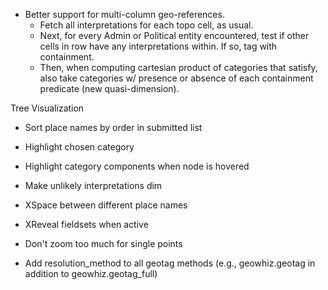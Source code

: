 - Better support for multi-column geo-references.
  - Fetch all interpretations for each topo cell, as usual.
  - Next, for every Admin or Political entity encountered, test if other cells
    in row have any interpretations within.  If so, tag with containment.
  - Then, when computing cartesian product of categories that satisfy, also
    take categories w/ presence or absence of each containment predicate
    (new quasi-dimension).

Tree Visualization
- Sort place names by order in submitted list
- Highlight chosen category
- Highlight category components when node is hovered
- Make unlikely interpretations dim
- XSpace between different place names
- XReveal fieldsets when active
- Don't zoom too much for single points


- Add resolution_method to all geotag methods (e.g., geowhiz.geotag in
  addition to geowhiz.geotag_full)
